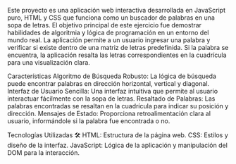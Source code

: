 Este proyecto es una aplicación web interactiva desarrollada en JavaScript puro,
HTML y CSS que funciona como un buscador de palabras en una sopa de letras.
El objetivo principal de este ejercicio fue demostrar habilidades de algoritmia y lógica de programación en un entorno del mundo real.
La aplicación permite a un usuario ingresar una palabra y verificar si existe dentro de una matriz de letras predefinida.
Si la palabra se encuentra, la aplicación resalta las letras correspondientes en la cuadrícula para una visualización clara.

Características 
Algoritmo de Búsqueda Robusto: La lógica de búsqueda puede encontrar palabras en dirección horizontal, vertical y diagonal.
Interfaz de Usuario Sencilla: Una interfaz intuitiva que permite al usuario interactuar fácilmente con la sopa de letras.
Resaltado de Palabras: Las palabras encontradas se resaltan en la cuadrícula para indicar su posición y dirección.
Mensajes de Estado: Proporciona retroalimentación clara al usuario, informándole si la palabra fue encontrada o no.

Tecnologías Utilizadas 🛠
HTML: Estructura de la página web.
CSS: Estilos y diseño de la interfaz.
JavaScript: Lógica de la aplicación y manipulación del DOM para la interacción.
